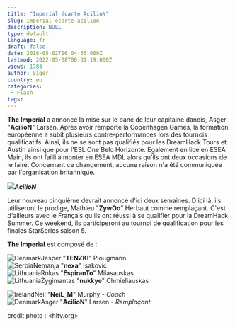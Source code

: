 ```yaml
---
title: "Imperial écarte AcilioN"
slug: imperial-ecarte-acilion
description: NULL
type: default
language: fr
draft: false
date: 2018-05-02T16:04:35.000Z
lastmod: 2022-05-08T00:31:19.000Z
views: 1783
author: Siger
country: eu
categories:
 - Flash
tags:
---
```

**The Imperial** a annoncé la mise sur le banc de leur capitaine danois, Asger "**AcilioN**" Larsen. Après avoir remporté la Copenhagen Games, la formation européenne a subit plusieurs contre-performances lors des tournois qualificatifs. Ainsi, ils ne se sont pas qualifiés pour les DreamHack Tours et Austin ainsi que pour l'ESL One Belo Horizonte. Egalement en lice en ESEA Main, ils ont failli à monter en ESEA MDL alors qu'ils ont deux occasions de le faire. Concernant ce changement, aucune raison n'a été communiquée par l'organisation britannique. 

![](https://flickshot-ue.s3.eu-west-2.amazonaws.com/flickshot/article/5ae9da8c18f23/images/gAQDbxx9AofyirOjS9qUu3cz1Va60k5Lfohfh9s8.jpeg)**_AcilioN_**

Leur nouveau cinquième devrait annoncé d'ici deux semaines. D'ici là, ils utiliseront le prodige, Mathieu "**ZywOo**" Herbaut comme remplaçant. C'est d'ailleurs avec le Français qu'ils ont réussi à se qualifier pour la DreamHack Summer. Ce weekend, ils participeront au tournoi de qualification pour les finales StarSeries saison 5.  
  
**The Imperial** est composé de :

![Denmark](/images/countries/dk.svg)⁠Jesper "**TENZKI**" Plougmann  
![Serbia](/images/countries/rs.svg)⁠Nemanja "**nexa**" Isaković  
![Lithuania](/images/countries/lt.svg)⁠Rokas "**EspiranTo**" Milasauskas  
![Lithuania](/images/countries/lt.svg)⁠Žygimantas "**nukkye**" Chmieliauskas  
  
![Ireland](/images/countries/ie.svg)⁠Neil "**NeiL\_M**" Murphy - _Coach_  
![Denmark](/images/countries/dk.svg)⁠Asger "**AcilioN**" Larsen - _Remplaçant_

credit photo : <hltv.org>
